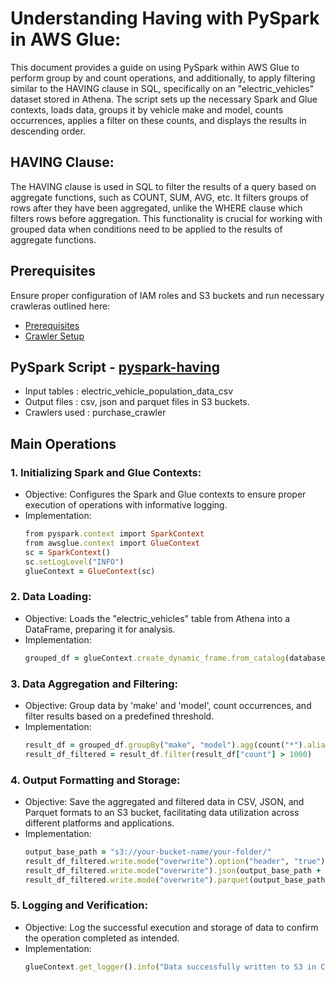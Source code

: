 # Understanding Having with PySpark in AWS Glue:

This document provides a guide on using PySpark within AWS Glue to perform group by and count operations, and additionally, to apply filtering similar to the HAVING clause in SQL, specifically on an "electric_vehicles" dataset stored in Athena. The script sets up the necessary Spark and Glue contexts, loads data, groups it by vehicle make and model, counts occurrences, applies a filter on these counts, and displays the results in descending order.

## HAVING Clause:
The HAVING clause is used in SQL to filter the results of a query based on aggregate functions, such as COUNT, SUM, AVG, etc. It filters groups of rows after they have been aggregated, unlike the WHERE clause which filters rows before aggregation. This functionality is crucial for working with grouped data when conditions need to be applied to the results of aggregate functions.

## Prerequisites
Ensure proper configuration of IAM roles and S3 buckets and run necessary crawleras outlined here:

* [Prerequisites]((/prerequisites.md)) 
* [Crawler Setup](/aws-glue-crawler.md)

##  PySpark Script - [pyspark-having](../glue-code/ti-pyspark-having.py)
- Input tables          : electric_vehicle_population_data_csv
- Output files          : csv, json and parquet files in S3 buckets.
- Crawlers used         : purchase_crawler


## Main Operations
### 1. Initializing Spark and Glue Contexts:
  * Objective: Configures the Spark and Glue contexts to ensure proper execution of operations with informative logging.
  * Implementation:
    ```ruby
    from pyspark.context import SparkContext
    from awsglue.context import GlueContext
    sc = SparkContext()
    sc.setLogLevel("INFO")
    glueContext = GlueContext(sc)
    ```
### 2. Data Loading:
  * Objective: Loads the "electric_vehicles" table from Athena into a DataFrame, preparing it for analysis.
  * Implementation:
    ```ruby
    grouped_df = glueContext.create_dynamic_frame.from_catalog(database="glue_db", table_name="electric_vehicles").toDF()
    ```
### 3. Data Aggregation and Filtering:
  * Objective: Group data by 'make' and 'model', count occurrences, and filter results based on a predefined threshold.
  * Implementation:
    ```ruby
    result_df = grouped_df.groupBy("make", "model").agg(count("*").alias("count"))
    result_df_filtered = result_df.filter(result_df["count"] > 1000)

    ```

### 4. Output Formatting and Storage:
  * Objective: Save the aggregated and filtered data in CSV, JSON, and Parquet formats to an S3 bucket, facilitating data utilization across different platforms and applications.
  * Implementation:
    ```ruby
    output_base_path = "s3://your-bucket-name/your-folder/"
    result_df_filtered.write.mode("overwrite").option("header", "true").csv(output_base_path + "csv/")
    result_df_filtered.write.mode("overwrite").json(output_base_path + "json/")
    result_df_filtered.write.mode("overwrite").parquet(output_base_path + "parquet/")

    ```

### 5. Logging and Verification:
  * Objective: Log the successful execution and storage of data to confirm the operation completed as intended.
  * Implementation:
    ```ruby
    glueContext.get_logger().info("Data successfully written to S3 in CSV, JSON, and Parquet formats.")

    ```
